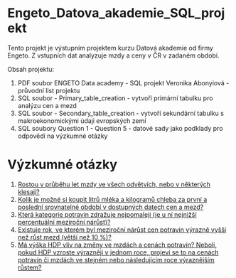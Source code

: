 # Engeto_Datova_akademie_SQL_projekt

Tento projekt je výstupním projektem kurzu Datová akademie od firmy Engeto. Z vstupních dat analyzuje mzdy a ceny v ČR v zadaném období. 

Obsah projektu: 

1) PDF soubor ENGETO Data academy - SQL projekt Veronika Abonyiová - průvodní list projektu
2) SQL soubor - Primary_table_creation - vytvoří primární tabulku pro analýzu cen a mezd
3) SQL soubor - Secondary_table_creation - vytvoří sekundární tabulku s makroekonomickými údaji evropských zemí 
4) SQL soubory Question 1 - Question 5 - datové sady jako podklady pro odpovědi na výzkumné otázky

# Výzkumné otázky
1. [Rostou v průběhu let mzdy ve všech odvětvích, nebo v některých klesají?](https://github.com/VercaAbo/Engeto_Datova_akademie_SQL_projekt/blob/main/Question_1.sql)
2. [Kolik je možné si koupit litrů mléka a kilogramů chleba za první a poslední srovnatelné období v dostupných datech cen a mezd?](https://github.com/VercaAbo/Engeto_Datova_akademie_SQL_projekt/blob/main/Question_2.sql)
3. [Která kategorie potravin zdražuje nejpomaleji (je u ní nejnižší percentuální meziroční nárůst)? ](https://github.com/VercaAbo/Engeto_Datova_akademie_SQL_projekt/blob/main/Question_3.sql)
4. [Existuje rok, ve kterém byl meziroční nárůst cen potravin výrazně vyšší než růst mezd (větší než 10 %)?](https://github.com/VercaAbo/Engeto_Datova_akademie_SQL_projekt/blob/main/Question_4.sql)
5. [Má výška HDP vliv na změny ve mzdách a cenách potravin? Neboli, pokud HDP vzroste výrazněji v jednom roce, projeví se to na cenách potravin či mzdách ve stejném nebo následujícím roce výraznějším růstem?](https://github.com/VercaAbo/Engeto_Datova_akademie_SQL_projekt/blob/main/Question_5.sql)
